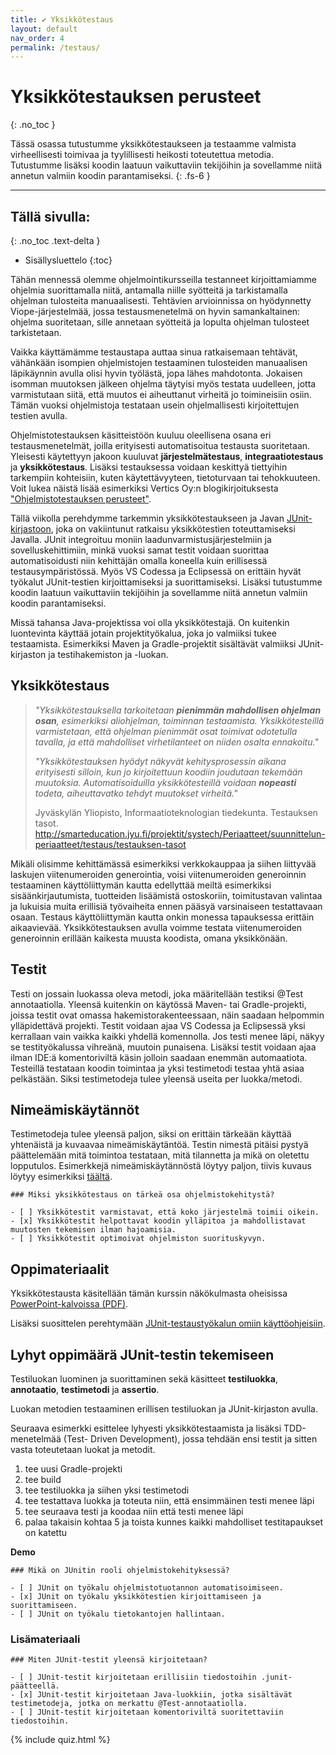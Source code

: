 ```yaml
---
title: ✔️ Yksikkötestaus
layout: default
nav_order: 4
permalink: /testaus/
---
```




# Yksikkötestauksen perusteet
{: .no_toc }

Tässä osassa tutustumme yksikkötestaukseen ja testaamme valmista virheellisesti toimivaa ja tyylillisesti heikosti toteutettua metodia. Tutustumme lisäksi koodin laatuun vaikuttaviin tekijöihin ja sovellamme niitä annetun valmiin koodin parantamiseksi.
{: .fs-6 }

---

## Tällä sivulla:
{: .no_toc .text-delta }

* Sisällysluettelo
{:toc}

Tähän mennessä olemme ohjelmointikursseilla testanneet kirjoittamiamme ohjelmia suorittamalla niitä, antamalla niille syötteitä ja tarkistamalla ohjelman tulosteita manuaalisesti. Tehtävien arvioinnissa on hyödynnetty Viope-järjestelmää, jossa testausmenetelmä on hyvin samankaltainen: ohjelma suoritetaan, sille annetaan syötteitä ja lopulta ohjelman tulosteet tarkistetaan.

Vaikka käyttämämme testaustapa auttaa sinua ratkaisemaan tehtävät, vähänkään isompien ohjelmistojen testaaminen tulosteiden manuaalisen läpikäynnin avulla olisi hyvin työlästä, jopa lähes mahdotonta. Jokaisen isomman muutoksen jälkeen ohjelma täytyisi myös testata uudelleen, jotta varmistutaan siitä, että muutos ei aiheuttanut virheitä jo toimineisiin osiin. Tämän vuoksi ohjelmistoja testataan usein ohjelmallisesti kirjoitettujen testien avulla.

Ohjelmistotestauksen käsitteistöön kuuluu oleellisena osana eri testausmenetelmät, joilla erityisesti automatisoitua testausta suoritetaan. Yleisesti käytettyyn jakoon kuuluvat **järjestelmätestaus**, **integraatiotestaus** ja **yksikkötestaus**. Lisäksi testauksessa voidaan keskittyä tiettyihin tarkempiin kohteisiin, kuten käytettävyyteen, tietoturvaan tai tehokkuuteen. Voit lukea näistä lisää esimerkiksi Vertics Oy:n blogikirjoituksesta ["Ohjelmistotestauksen perusteet"](https://vertics.co/ohjelmistotestauksen-perusteet/).

Tällä viikolla perehdymme tarkemmin yksikkötestaukseen ja Javan [JUnit-kirjastoon](https://junit.org/junit5/), joka on vakiintunut ratkaisu yksikkötestien toteuttamiseksi Javalla. JUnit integroituu moniin laadunvarmistusjärjestelmiin ja sovelluskehittimiin, minkä vuoksi samat testit voidaan suorittaa automatisoidusti niin kehittäjän omalla koneella kuin erillisessä testausympäristössä. Myös VS Codessa ja Eclipsessä on erittäin hyvät työkalut JUnit-testien kirjoittamiseksi ja suorittamiseksi. Lisäksi tutustumme koodin laatuun vaikuttaviin tekijöihin ja sovellamme niitä annetun valmiin koodin parantamiseksi.

Missä tahansa Java-projektissa voi olla yksikkötestajä. On kuitenkin luontevinta käyttää jotain projektityökalua, joka jo valmiiksi tukee testaamista. Esimerkiksi Maven ja Gradle-projektit sisältävät valmiiksi JUnit-kirjaston ja testihakemiston ja -luokan. 


## Yksikkötestaus

> *"Yksikkötestauksella tarkoitetaan **pienimmän mahdollisen ohjelman osan**, esimerkiksi aliohjelman, toiminnan testaamista. Yksikkötesteillä varmistetaan, että ohjelman pienimmät osat toimivat odotetulla tavalla, ja että mahdolliset virhetilanteet on niiden osalta ennakoitu."*
>
> *"Yksikkötestauksen hyödyt näkyvät kehitysprosessin aikana erityisesti silloin, kun jo kirjoitettuun koodiin joudutaan tekemään muutoksia. Automatisoiduilla yksikkötesteillä voidaan **nopeasti** todeta, aiheuttavatko tehdyt muutokset virheitä."*
>
> Jyväskylän Yliopisto, Informaatioteknologian tiedekunta. Testauksen tasot. http://smarteducation.jyu.fi/projektit/systech/Periaatteet/suunnittelun-periaatteet/testaus/testauksen-tasot

Mikäli olisimme kehittämässä esimerkiksi verkkokauppaa ja siihen liittyvää laskujen viitenumeroiden generointia, voisi viitenumeroiden generoinnin testaaminen käyttöliittymän kautta edellyttää meiltä esimerkiksi sisäänkirjautumista, tuotteiden lisäämistä ostoskoriin, toimitustavan valintaa ja lukuisia muita erillisiä työvaiheita ennen pääsyä varsinaiseen testattavaan osaan. Testaus käyttöliittymän kautta onkin monessa tapauksessa erittäin aikaavievää. Yksikkötestauksen avulla voimme testata viitenumeroiden generoinnin erillään kaikesta muusta koodista, omana yksikkönään.

## Testit
Testi on jossain luokassa oleva metodi, joka määritellään testiksi @Test annotaatiolla. Yleensä kuitenkin on käytössä Maven- tai Gradle-projekti, joissa testit ovat omassa hakemistorakenteessaan, näin saadaan helpommin ylläpidettävä projekti. 
Testit voidaan ajaa VS Codessa ja Eclipsessä yksi kerrallaan vain vaikka kaikki yhdellä komennolla. Jos testi menee läpi, näkyy se testityökalussa vihreänä, muutoin punaisena. Lisäksi testit voidaan ajaa ilman IDE:ä komentoriviltä käsin jolloin saadaan enemmän automaatiota.
Testeillä testataan koodin toimintaa ja yksi testimetodi testaa yhtä asiaa pelkästään. Siksi testimetodeja tulee yleensä useita per luokka/metodi.

## Nimeämiskäytännöt
Testimetodeja tulee yleensä paljon, siksi on erittäin tärkeään käyttää yhtenäistä ja kuvaavaa nimeämiskäytäntöä. Testin nimestä pitäisi pystyä päättelemään mitä toimintoa testataan, mitä tilannetta ja mikä on oletettu lopputulos. Esimerkkejä nimeämiskäytännöstä löytyy paljon, tiivis kuvaus löytyy esimerkiksi [täältä](https://www.baeldung.com/java-unit-testing-best-practices).
 

```quiz
### Miksi yksikkötestaus on tärkeä osa ohjelmistokehitystä?

- [ ] Yksikkötestit varmistavat, että koko järjestelmä toimii oikein.
- [x] Yksikkötestit helpottavat koodin ylläpitoa ja mahdollistavat muutosten tekemisen ilman hajoamisia.
- [ ] Yksikkötestit optimoivat ohjelmiston suorituskyvyn.
```

## Oppimateriaalit

Yksikkötestausta käsitellään tämän kurssin näkökulmasta oheisissa [PowerPoint-kalvoissa (PDF)](/kalvot/yksikkotestaus.pdf).

Lisäksi suosittelen perehtymään [JUnit-testaustyökalun omiin käyttöohjeisiin](https://junit.org/junit5/docs/current/user-guide/).


## Lyhyt oppimäärä JUnit-testin tekemiseen

Testiluokan luominen ja suorittaminen sekä käsitteet **testiluokka**, **annotaatio**, **testimetodi** ja **assertio**.

Luokan metodien testaaminen erillisen testiluokan ja JUnit-kirjaston avulla.

Seuraava esimerkki esittelee lyhyesti yksikkötestaamista ja lisäksi TDD-menetelmää (Test- Driven Development),  jossa tehdään ensi testit ja sitten vasta toteutetaan luokat ja metodit.

1. tee uusi Gradle-projekti
2. tee build
3. tee testiluokka ja siihen yksi testimetodi 
4. tee testattava luokka ja toteuta niin, että ensimmäinen testi menee läpi
5. tee seuraava testi ja koodaa niin että testi menee läpi
6. palaa takaisin kohtaa 5 ja toista kunnes kaikki mahdolliset testitapaukset on katettu



**Demo**



```quiz
### Mikä on JUnitin rooli ohjelmistokehityksessä?

- [ ] JUnit on työkalu ohjelmistotuotannon automatisoimiseen.
- [x] JUnit on työkalu yksikkötestien kirjoittamiseen ja suorittamiseen.
- [ ] JUnit on työkalu tietokantojen hallintaan.
```




### Lisämateriaali



```quiz
### Miten JUnit-testit yleensä kirjoitetaan?

- [ ] JUnit-testit kirjoitetaan erillisiin tiedostoihin .junit-päätteellä.
- [x] JUnit-testit kirjoitetaan Java-luokkiin, jotka sisältävät testimetodeja, jotka on merkattu @Test-annotaatiolla.
- [ ] JUnit-testit kirjoitetaan komentoriviltä suoritettaviin tiedostoihin.
```


{% include quiz.html %}
